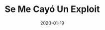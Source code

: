 ---
title: "Se Me Cayó Un Exploit" # apperared on a card component
date: 2020-01-19
description: Hacking . Programación . Electrónica . GNU/Linux # apperared on a card component
weight: 1 # card ordering
link: https://semecayounexploit.com/
pinned: true # appreared on a overview page.
---